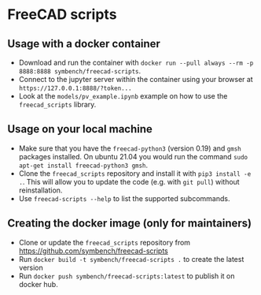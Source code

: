 # FreeCAD scripts

## Usage with a docker container

- Download and run the container with `docker run --pull always --rm -p 8888:8888 symbench/freecad-scripts`.
- Connect to the jupyter server within the container using your browser at `https://127.0.0.1:8888/?token...`
- Look at the `models/pv_example.ipynb` example on how to use the `freecad_scripts` library.

## Usage on your local machine

- Make sure that you have the `freecad-python3` (version 0.19) and `gmsh` packages installed. 
  On ubuntu 21.04 you would run the command `sudo apt-get install freecad-python3 gmsh`.
- Clone the `freecad_scripts` repository and install it with `pip3 install -e .`. 
  This will allow you to update the code (e.g. with `git pull`) without reinstallation.
- Use `freecad-scripts --help` to list the supported subcommands.

## Creating the docker image (only for maintainers)

- Clone or update the `freecad_scripts` repository from https://github.com/symbench/freecad-scripts
- Run `docker build -t symbench/freecad-scripts .` to create the latest version
- Run `docker push symbench/freecad-scripts:latest` to publish it on docker hub.
